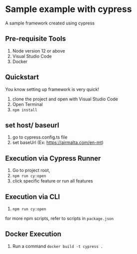# Sample example with cypress

A sample framework created using cypress

## Pre-requisite Tools

1. Node version 12 or above
2. Visual Studio Code
3. Docker

## Quickstart

You know setting up framework is very quick!

1. clone the project and open with Visual Studio Code
2. Open Terminal
3. `npm install`

## set host/ baseurl

1. go to cypress.config.ts file
2. set baseUrl (Ex: https://airmalta.com/en-mt)

## Execution via Cypress Runner

1. Go to project root,
2. `npm run cy:open`
3. click specific feature or run all features

## Execution via CLI

1. `npm run cy:open`

for more npm scripts, refer to scripts in `package.json`

## Docker Execution

1. Run a command `docker build -t cypress .`
